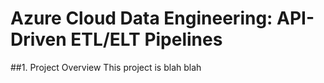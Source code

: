 # Azure Cloud Data Engineering: API-Driven ETL/ELT Pipelines

##1. Project Overview
This project is blah blah
